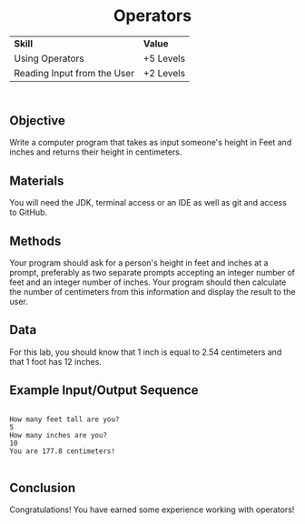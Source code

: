 <!DOCTYPE html>
<html>
<head>
</head>
<body>
	<header>
		<h1> Operators </h1>
		<table>
			<tr>
				<td><strong>Skill</strong></td>
				<td><strong>Value</strong></td>
			</tr>
			<tr>
				<td>Using Operators</td>
				<td>+5 Levels</td>
			</tr>
			<tr>
				<td>Reading Input from the User </td>
				<td> +2 Levels </td>
			</tr>
		</table>
	</header>
	<main>
		<section>
			<h2> Objective </h2>
			<p>
				Write a computer program that takes as input someone's height in Feet and inches and returns their height in centimeters.	
			</p>
		</section>
		<section>
			<h2> Materials </h2>
			<p>
				You will need the JDK, terminal access or an IDE as well as git and access to GitHub.
			</p>	
		</section>
		<section>
			<h2> Methods </h2>
			<p>
				Your program should ask for a person's height in feet and inches at a prompt, preferably as two separate prompts accepting an integer number of feet and an integer number of inches. Your program should then calculate the number of centimeters from this information and display the result to the user.
			</p>
		</section>
		<section>
			<h2> Data </h2>
			<p>
				For this lab, you should know that 1 inch is equal to 2.54 centimeters and that 1 foot has 12 inches.
			</p>
		</section>
		<section>
			<h2> Example Input/Output Sequence </h2>
			<p>
<pre>
<code>
How many feet tall are you?
5
How many inches are you?
10
You are 177.8 centimeters!
</code>
</pre>
			</p>
		</section>
		<section>
			<h2> Conclusion </h2>
			<p>
				Congratulations! You have earned some experience working with operators!
			</p>
		</section>
	</main>
</body>
</html>
